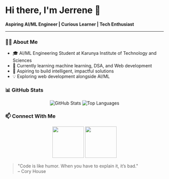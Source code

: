 # Hi there, I'm Jerrene 👋  

**Aspiring AI/ML Engineer | Curious Learner | Tech Enthusiast**  

---

### 👩‍💻 About Me  
- 🎓 AI/ML Engineering Student at Karunya Institute of Technology and Sciences  
- 🌱 Currently learning machine learning, DSA, and Web development  
- 🚀 Aspiring to build intelligent, impactful solutions  
- 💡 Exploring web development alongside AI/ML
 ### 📊 GitHub Stats  

<p align="center">
  <img src="https://github-readme-stats.vercel.app/api?username=jerrene25&show_icons=true&theme=radical" alt="GitHub Stats" />
  <img src="https://github-readme-stats.vercel.app/api/top-langs/?username=jerrene25&layout=compact&theme=radical" alt="Top Languages" />
</p>

### 📫 Connect With Me  

<p align="center">
  <a href="www.linkedin.com/in/jerrene-sharaphin-grace-834304320"><img src="https://img.shields.io/badge/-LinkedIn-blue?style=flat&logo=linkedin"width="100" /></a>
  <a href="mailto:jerrenejerrene@gmail.com"><img src="https://img.shields.io/badge/-Email-gray?style=flat&logo=gmail"width="100" /></a>
</p>


> "Code is like humor. When you have to explain it, it’s bad."  
> – Cory House






<!---
jerrene25/jerrene25 is a ✨ special ✨ repository because its `README.md` (this file) appears on your GitHub profile.
You can click the Preview link to take a look at your changes.
--->
